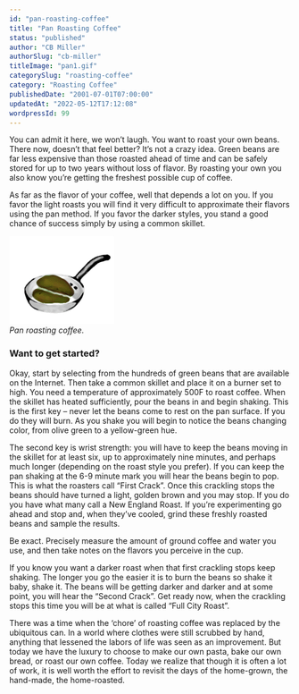 ```yaml
---
id: "pan-roasting-coffee"
title: "Pan Roasting Coffee"
status: "published"
author: "CB Miller"
authorSlug: "cb-miller"
titleImage: "pan1.gif"
categorySlug: "roasting-coffee"
category: "Roasting Coffee"
publishedDate: "2001-07-01T07:00:00"
updatedAt: "2022-05-12T17:12:08"
wordpressId: 99
---
```


You can admit it here, we won’t laugh. You want to roast your own beans. There now, doesn’t that feel better? It’s not a crazy idea. Green beans are far less expensive than those roasted ahead of time and can be safely stored for up to two years without loss of flavor. By roasting your own you also know you’re getting the freshest possible cup of coffee.

As far as the flavor of your coffee, well that depends a lot on you. If you favor the light roasts you will find it very difficult to approximate their flavors using the pan method. If you favor the darker styles, you stand a good chance of success simply by using a common skillet.

![pan roasting coffee](pan1.gif)  
*Pan roasting coffee.*

### Want to get started?

Okay, start by selecting from the hundreds of green beans that are available on the Internet. Then take a common skillet and place it on a burner set to high. You need a temperature of approximately 500F to roast coffee. When the skillet has heated sufficiently, pour the beans in and begin shaking. This is the first key – never let the beans come to rest on the pan surface. If you do they will burn. As you shake you will begin to notice the beans changing color, from olive green to a yellow-green hue.

The second key is wrist strength: you will have to keep the beans moving in the skillet for at least six, up to approximately nine minutes, and perhaps much longer (depending on the roast style you prefer). If you can keep the pan shaking at the 6-9 minute mark you will hear the beans begin to pop. This is what the roasters call “First Crack”. Once this crackling stops the beans should have turned a light, golden brown and you may stop. If you do you have what many call a New England Roast. If you’re experimenting go ahead and stop and, when they’ve cooled, grind these freshly roasted beans and sample the results.

Be exact. Precisely measure the amount of ground coffee and water you use, and then take notes on the flavors you perceive in the cup.

If you know you want a darker roast when that first crackling stops keep shaking. The longer you go the easier it is to burn the beans so shake it baby, shake it. The beans will be getting darker and darker and at some point, you will hear the “Second Crack”. Get ready now, when the crackling stops this time you will be at what is called “Full City Roast”.

There was a time when the ‘chore’ of roasting coffee was replaced by the ubiquitous can. In a world where clothes were still scrubbed by hand, anything that lessened the labors of life was seen as an improvement. But today we have the luxury to choose to make our own pasta, bake our own bread, or roast our own coffee. Today we realize that though it is often a lot of work, it is well worth the effort to revisit the days of the home-grown, the hand-made, the home-roasted.
